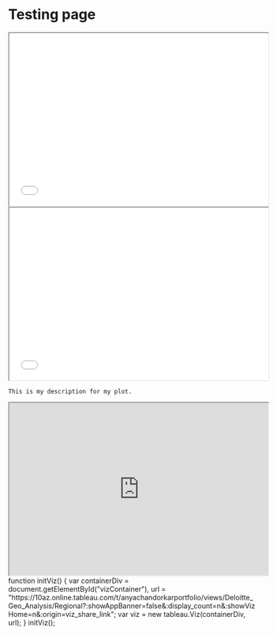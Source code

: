 # Testing page

<iframe src='Visualizations_Ethan/top_5.html' width=525 height=350 frameBorder=1></iframe>

<br>

<iframe src='Visualizations_Ethan/bottom_5.html' width=525 height=350 frameBorder=1></iframe>

```
This is my description for my plot.
```
<iframe src = 'https://10az.online.tableau.com/t/anyachandorkarportfolio/views/Deloitte_Geo_Analysis/Regional?:showAppBanner=false&:display_count=n&:showVizHome=n&:origin=viz_share_link' width=525 height=350 frameBorder=1></iframe>

<script src="https://10az.online.tableau.com/t/anyachandorkarportfolio/javascripts/api/tableau-2.min.js"></script>
<div id="vizContainer"></div>
function initViz() {
    var containerDiv = document.getElementById("vizContainer"),
    url = "https://10az.online.tableau.com/t/anyachandorkarportfolio/views/Deloitte_Geo_Analysis/Regional?:showAppBanner=false&:display_count=n&:showVizHome=n&:origin=viz_share_link";
    var viz = new tableau.Viz(containerDiv, url);
}
initViz();
